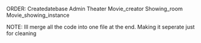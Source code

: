 ORDER:
Createdatebase
Admin
Theater
Movie_creator
Showing_room
Movie_showing_instance


NOTE: Ill merge all the code into one file at the end. Making it seperate just for cleaning
